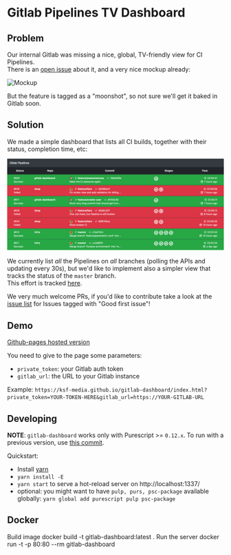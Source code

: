 # Gitlab Pipelines TV Dashboard

## Problem

Our internal Gitlab was missing a nice, global, TV-friendly view for CI Pipelines.  
There is an [open issue](https://gitlab.com/gitlab-org/gitlab-ce/issues/3235) about it,
and a very nice mockup already:

![Mockup](https://gitlab.com/gitlab-org/gitlab-ce/uploads/2bf850dee70767bc4dac47f7d605dfd0/Artboard_1_Copy_3.png)

But the feature is tagged as a "moonshot", so not sure we'll get it baked in Gitlab soon.

## Solution

We made a simple dashboard that lists all CI builds, together with their status, completion time, etc:

![Screenshot](/screenshot.png)

We currently list _all_ the Pipelines on _all_ branches (polling the APIs and updating every 30s),
but we'd like to implement also a simpler view that tracks the status of the `master` branch.  
This effort is tracked [here](https://github.com/KSF-Media/gitlab-dashboard/issues/13).

We very much welcome PRs, if you'd like to contribute take a look at the [issue list](https://github.com/KSF-Media/gitlab-dashboard/issues)
for Issues tagged with "Good first issue"!

## Demo

[Github-pages hosted version](https://ksf-media.github.io/gitlab-dashboard/)

You need to give to the page some parameters:
- `private_token`: your Gitlab auth token
- `gitlab_url`: the URL to your Gitlab instance

Example: `https://ksf-media.github.io/gitlab-dashboard/index.html?private_token=YOUR-TOKEN-HERE&gitlab_url=https://YOUR-GITLAB-URL`

## Developing

**NOTE**: `gitlab-dashboard` works only with Purescript >= `0.12.x`. To run with a previous version, use [this commit](https://github.com/KSF-Media/gitlab-dashboard/tree/dfec798e1e3a91bde961e53a77f4d523ea460639).

Quickstart:
- Install [yarn](https://yarnpkg.com/lang/en/docs/install/)
- `yarn install -E`
- `yarn start` to serve a hot-reload server on http://localhost:1337/
- optional: you might want to have `pulp, purs, psc-package` available globally: `yarn global add purescript pulp psc-package`

## Docker

Build image
    docker build -t gitlab-dashboard:latest .
Run the server
    docker run -t -p 80:80 --rm gitlab-dashboard
